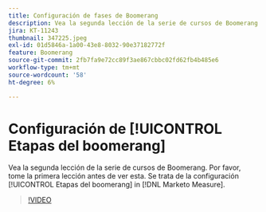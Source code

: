 ```yaml
---
title: Configuración de fases de Boomerang
description: Vea la segunda lección de la serie de cursos de Boomerang. Por favor, tome la primera lección antes de ver esta. Se trata de la configuración de las fases de boomerang en [!DNL Marketo Measure].
jira: KT-11243
thumbnail: 347225.jpeg
exl-id: 01d5846a-1a00-43e8-8032-90e37182772f
feature: Boomerang
source-git-commit: 2fb7fa9e72cc89f3ae867cbbc02fd62fb4b485e6
workflow-type: tm+mt
source-wordcount: '58'
ht-degree: 6%

---
```


# Configuración de [!UICONTROL Etapas del boomerang]

Vea la segunda lección de la serie de cursos de Boomerang. Por favor, tome la primera lección antes de ver esta. Se trata de la configuración [!UICONTROL Etapas del boomerang] in [!DNL Marketo Measure].

>[!VIDEO](https://video.tv.adobe.com/v/347225/?quality=12&learn=on)
